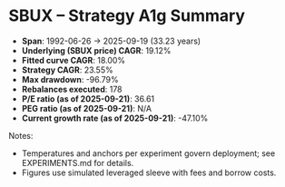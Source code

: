 # SBUX – Strategy A1g Summary

- **Span**: 1992-06-26 → 2025-09-19 (33.23 years)
- **Underlying (SBUX price) CAGR**: 19.12%
- **Fitted curve CAGR**: 18.00%
- **Strategy CAGR**: 23.55%
- **Max drawdown**: -96.79%
- **Rebalances executed**: 178
- **P/E ratio (as of 2025-09-21)**: 36.61
- **PEG ratio (as of 2025-09-21)**: N/A
- **Current growth rate (as of 2025-09-21)**: -47.10%

Notes:

- Temperatures and anchors per experiment govern deployment; see EXPERIMENTS.md for details.
- Figures use simulated leveraged sleeve with fees and borrow costs.
